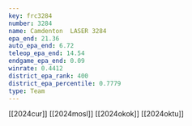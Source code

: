 ```yaml
---
key: frc3284
number: 3284
name: Camdenton  LASER 3284
epa_end: 21.36
auto_epa_end: 6.72
teleop_epa_end: 14.54
endgame_epa_end: 0.09
winrate: 0.4412
district_epa_rank: 400
district_epa_percentile: 0.7779
type: Team
---
```

[[2024cur]]
[[2024mosl]]
[[2024okok]]
[[2024oktu]]
